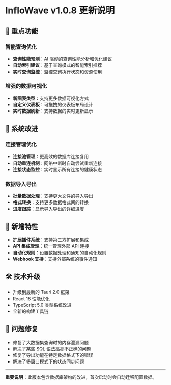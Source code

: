 # InfloWave v1.0.8 更新说明

## 🎯 重点功能

### 智能查询优化
- **查询性能预测**：AI 驱动的查询性能分析和优化建议
- **自动索引建议**：基于查询模式的智能索引推荐
- **实时查询监控**：监控查询执行状态和资源使用

### 增强的数据可视化
- **新图表类型**：支持更多数据可视化方式
- **自定义仪表板**：可拖拽的仪表板布局设计
- **实时数据刷新**：支持数据的实时更新显示

## 🔄 系统改进

### 连接管理优化
- **连接池管理**：更高效的数据库连接复用
- **自动重连机制**：网络中断时自动尝试重新连接
- **连接状态监控**：实时显示所有连接的健康状态

### 数据导入导出
- **批量数据处理**：支持更大文件的导入导出
- **格式转换**：支持更多数据格式间的转换
- **进度跟踪**：显示导入导出的详细进度

## 🚀 新增特性

- **扩展插件系统**：支持第三方扩展和集成
- **API 集成管理**：统一管理外部 API 连接
- **自动化规则**：设置数据处理和通知的自动化规则
- **Webhook 支持**：支持外部系统的事件通知

## 🛠️ 技术升级

- 升级到最新的 Tauri 2.0 框架
- React 18 性能优化
- TypeScript 5.0 类型系统改进
- 全新的构建工具链

## 🐛 问题修复

- 修复了大数据集查询时的内存泄漏问题
- 解决了某些 SQL 语法高亮不正确的问题
- 修复了导出功能在特定数据格式下的错误
- 解决了多窗口模式下的状态同步问题

---

**重要说明**：此版本包含数据库架构的改进，首次启动时会自动迁移配置数据。